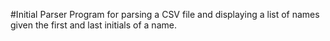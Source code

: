 #Initial Parser
Program for parsing a CSV file and displaying a list of names given the first and last initials of a name.